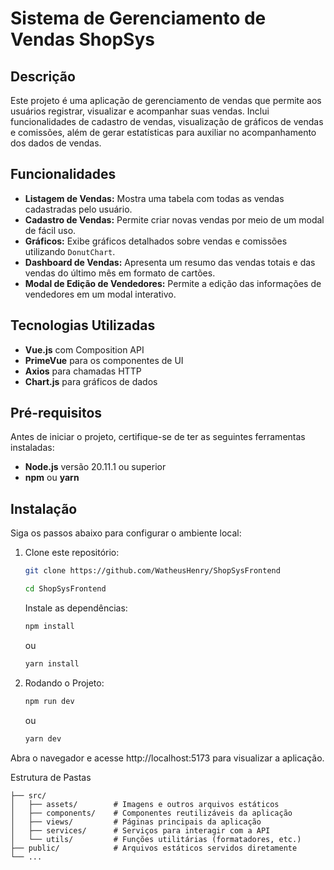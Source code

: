 # Sistema de Gerenciamento de Vendas ShopSys


## Descrição

Este projeto é uma aplicação de gerenciamento de vendas que permite aos usuários registrar, visualizar e acompanhar suas vendas. Inclui funcionalidades de cadastro de vendas, visualização de gráficos de vendas e comissões, além de gerar estatísticas para auxiliar no acompanhamento dos dados de vendas.

## Funcionalidades

- **Listagem de Vendas:** Mostra uma tabela com todas as vendas cadastradas pelo usuário.
- **Cadastro de Vendas:** Permite criar novas vendas por meio de um modal de fácil uso.
- **Gráficos:** Exibe gráficos detalhados sobre vendas e comissões utilizando `DonutChart`.
- **Dashboard de Vendas:** Apresenta um resumo das vendas totais e das vendas do último mês em formato de cartões.
- **Modal de Edição de Vendedores:** Permite a edição das informações de vendedores em um modal interativo.

## Tecnologias Utilizadas

- **Vue.js** com Composition API
- **PrimeVue** para os componentes de UI
- **Axios** para chamadas HTTP
- **Chart.js** para gráficos de dados

## Pré-requisitos

Antes de iniciar o projeto, certifique-se de ter as seguintes ferramentas instaladas:

- **Node.js** versão 20.11.1 ou superior
- **npm** ou **yarn**

## Instalação

Siga os passos abaixo para configurar o ambiente local:

1. Clone este repositório:
   ```bash
   git clone https://github.com/WatheusHenry/ShopSysFrontend
    ```

    ```bash
    cd ShopSysFrontend
    ```
    Instale as dependências:

    ```bash
    npm install
    ```
    ou

    ```bash
    yarn install
    ```
    
2. Rodando o Projeto:

    ```bash
    npm run dev
    ```
    ou

    ```bash
    yarn dev
    ```
Abra o navegador e acesse http://localhost:5173 para visualizar a aplicação.


Estrutura de Pastas


    
    ├── src/
    │   ├── assets/        # Imagens e outros arquivos estáticos
    │   ├── components/    # Componentes reutilizáveis da aplicação
    │   ├── views/         # Páginas principais da aplicação
    │   ├── services/      # Serviços para interagir com a API
    │   └── utils/         # Funções utilitárias (formatadores, etc.)
    ├── public/            # Arquivos estáticos servidos diretamente
    └── ...
    
